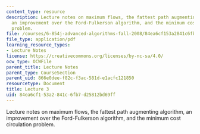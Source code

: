 ```yaml
---
content_type: resource
description: Lecture notes on maximum flows, the fattest path augmenting algorithm,
  an improvement over the Ford-Fulkerson algorithm, and the minimum cost circulation
  problem.
file: /courses/6-854j-advanced-algorithms-fall-2008/84ea6cf153a2841c6fb7d25812bd69ff_lec3.pdf
file_type: application/pdf
learning_resource_types:
- Lecture Notes
license: https://creativecommons.org/licenses/by-nc-sa/4.0/
ocw_type: OCWFile
parent_title: Lecture Notes
parent_type: CourseSection
parent_uid: 866e0dee-f82c-f3ac-581d-e1acfc121850
resourcetype: Document
title: Lecture 3
uid: 84ea6cf1-53a2-841c-6fb7-d25812bd69ff
---
```

Lecture notes on maximum flows, the fattest path augmenting algorithm, an improvement over the Ford-Fulkerson algorithm, and the minimum cost circulation problem.